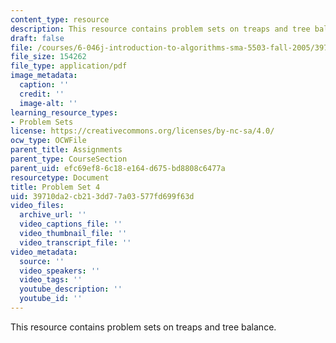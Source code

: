 ```yaml
---
content_type: resource
description: This resource contains problem sets on treaps and tree balance.
draft: false
file: /courses/6-046j-introduction-to-algorithms-sma-5503-fall-2005/39710da2cb213dd77a03577fd699f63d_ps4.pdf
file_size: 154262
file_type: application/pdf
image_metadata:
  caption: ''
  credit: ''
  image-alt: ''
learning_resource_types:
- Problem Sets
license: https://creativecommons.org/licenses/by-nc-sa/4.0/
ocw_type: OCWFile
parent_title: Assignments
parent_type: CourseSection
parent_uid: efc69ef8-6c18-e164-d675-bd8808c6477a
resourcetype: Document
title: Problem Set 4
uid: 39710da2-cb21-3dd7-7a03-577fd699f63d
video_files:
  archive_url: ''
  video_captions_file: ''
  video_thumbnail_file: ''
  video_transcript_file: ''
video_metadata:
  source: ''
  video_speakers: ''
  video_tags: ''
  youtube_description: ''
  youtube_id: ''
---
```

This resource contains problem sets on treaps and tree balance.
